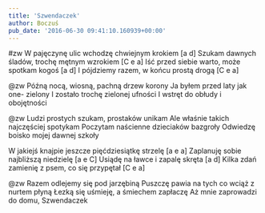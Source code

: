 ```yaml
---
title: 'Szwendaczek'
author: Boczuś
pub_date: '2016-06-30 09:41:10.160939+00:00'
---
```


#zw
W pajęczynę ulic wchodzę chwiejnym krokiem		[a d]
Szukam dawnych śladów, trochę mętnym wzrokiem	[C e a]
Iść przed siebie warto, może spotkam kogoś		        [a d]
I pójdziemy razem, w końcu prostą drogą			[C e a]

@zw
Późną nocą, wiosną, pachną drzew korony
Ja byłem przed laty jak one- zielony
I zostało trochę zielonej ufności
I wstręt do obłudy i obojętności

@zw
Ludzi prostych szukam, prostaków unikam
Ale właśnie takich najczęściej spotykam
Poczytam naścienne dzieciaków bazgroły
Odwiedzę boisko mojej dawnej szkoły

W jakiejś knajpie jeszcze pięćdziesiątkę strzelę		[a e a]
Zaplanuję sobie najbliższą niedzielę				        [a e C]
Usiądę na ławce i zapalę skręta				                [a d]
Kilka zdań zamienię z psem, co się przypętał		        [C e a]

@zw
Razem odlejemy się pod jarzębiną
Puszczę pawia na tych co wciąż z nurtem płyną
Łezką się uśmieję, a śmiechem zapłaczę
Aż mnie zaprowadzi do domu, Szwendaczek
